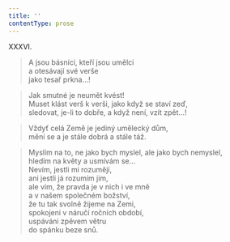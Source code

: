 ```yaml
---
title: ''
contentType: prose
---
```


XXXVI.

> A jsou básníci, kteří jsou umělci  
> a otesávají své verše  
> jako tesař prkna…!

> Jak smutné je neumět kvést!  
> Muset klást verš k verši, jako když se staví zeď,  
> sledovat, je-li to dobře, a když není, vzít zpět…!

> Vždyť celá Země je jediný umělecký dům,  
> mění se a je stále dobrá a stále táž.

> Myslím na to, ne jako bych myslel, ale jako bych nemyslel,  
> hledím na květy a usmívám se…  
> Nevím, jestli mi rozumějí,  
> ani jestli já rozumím jim,  
> ale vím, že pravda je v nich i ve mně  
> a v našem společném božství,  
> že tu tak svolně žijeme na Zemi,  
> spokojeni v náručí ročních období,  
> uspáváni zpěvem větru  
> do spánku beze snů.

